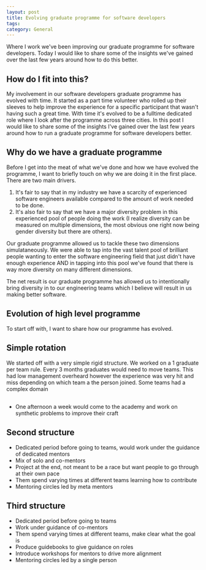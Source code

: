```yaml
---
layout: post
title: Evolving graduate programme for software developers
tags: 
category: General
---
```

Where I work we've been improving our graduate programme for software developers. Today I would like to share some of the insights we've gained over the last few years around how to do this better.

## How do I fit into this?

My involvement in our software developers graduate programme has evolved with time. It started as a part time volunteer who rolled up their sleeves to help improve the experience for a specific participant that wasn't having such a great time. With time it's evolved to be a fulltime dedicated role where I look after the programme across three cities. In this post I would like to share some of the insights I've gained over the last few years around how to run a graduate programme for software developers better.

## Why do we have a graduate programme

Before I get into the meat of what we've done and how we have evolved the programme, I want to briefly touch on why we are doing it in the first place. There are two main drivers.

1) It's fair to say that in my industry we have a scarcity of experienced software engineers available compared to the amount of work needed to be done. 
2) It's also fair to say that we have a major diversity problem in this experienced pool of people doing the work (I realize diversity can be measured on multiple dimensions, the most obvious one right now being gender diversity but there are others). 

Our graduate programme allowed us to tackle these two dimensions simulataneously. We were able to tap into the vast talent pool of brilliant people wanting to enter the software engineering field that just didn't have enough experience AND in tapping into this pool we've found that there is way more diversity on many different dimensions. 

The net result is our graduate programme has allowed us to intentionally bring diversity in to our engineering teams which I believe will result in us making better software.

## Evolution of high level programme

To start off with, I want to share how our programme has evolved.

## Simple rotation

We started off with a very simple rigid structure. We worked on a 1 graduate per team rule. Every 3 months graduates would need to move teams. This had low management overheard however the experience was very hit and miss depending on which team a the person joined. Some teams had a complex domain

##

- One afternoon a week would come to the academy and work on synthetic problems to improve their craft

## Second structure

- Dedicated period before going to teams, would work under the guidance of dedicated mentors
- Mix of solo and co-mentors
- Project at the end, not meant to be a race but want people to go through at their own pace
- Them spend varying times at different teams learning how to contribute
- Mentoring circles led by meta mentors

## Third structure

- Dedicated period before going to teams
- Work under guidance of co-mentors
- Them spend varying times at different teams, make clear what the goal is
- Produce guidebooks to give guidance on roles
- Introduce workshops for mentors to drive more alignment
- Mentoring circles led by a single person

